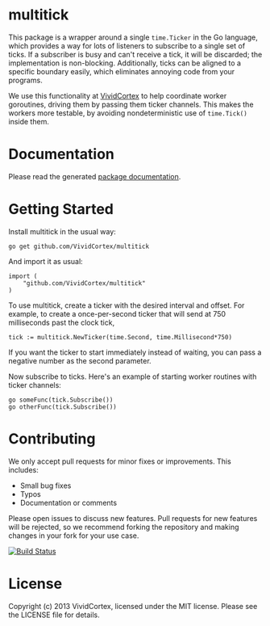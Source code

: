 multitick
=========

This package is a wrapper around a single `time.Ticker` in the Go language, which
provides a way for lots of listeners to subscribe to a single set of ticks.  If
a subscriber is busy and can't receive a tick, it will be discarded; the
implementation is non-blocking.  Additionally, ticks can be aligned to a
specific boundary easily, which eliminates annoying code from your programs.

We use this functionality at [VividCortex](https://vividcortex.com/) to help
coordinate worker goroutines, driving them by passing them ticker channels.
This makes the workers more testable, by avoiding nondeterministic use of
`time.Tick()` inside them.

Documentation
=============

Please read the generated [package
documentation](http://godoc.org/github.com/VividCortex/multitick).

Getting Started
===============

Install multitick in the usual way:

    go get github.com/VividCortex/multitick

And import it as usual:

    import (
        "github.com/VividCortex/multitick"
    )

To use multitick, create a ticker with the desired interval and offset.
For example, to create a once-per-second ticker that will send at 750
milliseconds past the clock tick,

    tick := multitick.NewTicker(time.Second, time.Millisecond*750)

If you want the ticker to start immediately instead of waiting, you can
pass a negative number as the second parameter.

Now subscribe to ticks. Here's an example of starting worker routines with
ticker channels:

    go someFunc(tick.Subscribe())
    go otherFunc(tick.Subscribe())

Contributing
============

We only accept pull requests for minor fixes or improvements. This includes:

* Small bug fixes
* Typos
* Documentation or comments

Please open issues to discuss new features. Pull requests for new features will be rejected,
so we recommend forking the repository and making changes in your fork for your use case.

[![Build Status](https://circleci.com/gh/VividCortex/multitick.png?circle-token=908b24495ba93c1070bddd2c0423f29056ef6007)](https://circleci.com/gh/VividCortex/multitick)

License
=======

Copyright (c) 2013 VividCortex, licensed under the MIT license.
Please see the LICENSE file for details.

